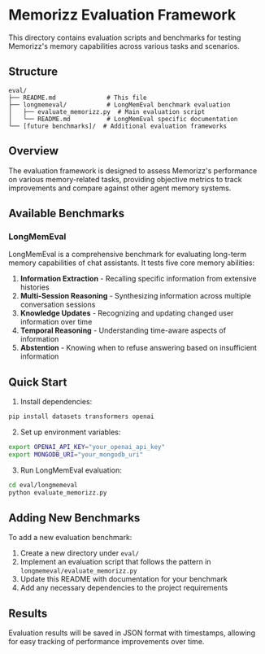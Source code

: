 # Memorizz Evaluation Framework

This directory contains evaluation scripts and benchmarks for testing Memorizz's memory capabilities across various tasks and scenarios.

## Structure

```
eval/
├── README.md              # This file
├── longmemeval/           # LongMemEval benchmark evaluation
│   ├── evaluate_memorizz.py  # Main evaluation script
│   └── README.md          # LongMemEval specific documentation
└── [future benchmarks]/  # Additional evaluation frameworks
```

## Overview

The evaluation framework is designed to assess Memorizz's performance on various memory-related tasks, providing objective metrics to track improvements and compare against other agent memory systems.

## Available Benchmarks

### LongMemEval
LongMemEval is a comprehensive benchmark for evaluating long-term memory capabilities of chat assistants. It tests five core memory abilities:

1. **Information Extraction** - Recalling specific information from extensive histories
2. **Multi-Session Reasoning** - Synthesizing information across multiple conversation sessions  
3. **Knowledge Updates** - Recognizing and updating changed user information over time
4. **Temporal Reasoning** - Understanding time-aware aspects of information
5. **Abstention** - Knowing when to refuse answering based on insufficient information

## Quick Start

1. Install dependencies:
```bash
pip install datasets transformers openai
```

2. Set up environment variables:
```bash
export OPENAI_API_KEY="your_openai_api_key"
export MONGODB_URI="your_mongodb_uri"
```

3. Run LongMemEval evaluation:
```bash
cd eval/longmemeval
python evaluate_memorizz.py
```

## Adding New Benchmarks

To add a new evaluation benchmark:

1. Create a new directory under `eval/`
2. Implement an evaluation script that follows the pattern in `longmemeval/evaluate_memorizz.py`
3. Update this README with documentation for your benchmark
4. Add any necessary dependencies to the project requirements

## Results

Evaluation results will be saved in JSON format with timestamps, allowing for easy tracking of performance improvements over time. 